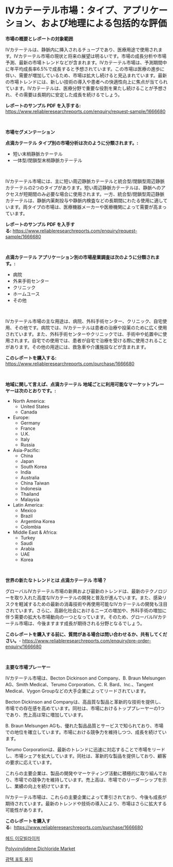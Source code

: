 <p><h1>IVカテーテル市場：タイプ、アプリケーション、および地理による包括的な評価</h1></p><p><strong>市場の概要とレポートの対象範囲</strong></p>
<p><p>IVカテーテルは、静脈内に挿入されるチューブであり、医療用途で使用されます。IVカテーテル市場の現状と将来の展望は明るいです。市場の成長分析や市場予測、最新の市場トレンドなどが含まれます。IVカテーテル市場は、予測期間中に年平均成長率6.5%で成長すると予想されています。この市場は医療の進歩に伴い、需要が増加しているため、市場は拡大し続けると見込まれています。最新の市場トレンドには、新しい技術の導入や患者への快適性向上に焦点が当てられています。IVカテーテルは、医療分野で重要な役割を果たし続けることが予想され、その需要は長期的に安定した成長を続けるでしょう。</p></p>
<p><strong>レポートのサンプル PDF を入手する:</strong> <a href="https://www.reliableresearchreports.com/enquiry/request-sample/1666680">https://www.reliableresearchreports.com/enquiry/request-sample/1666680</a></p>
<p>&nbsp;</p>
<p><strong>市場セグメンテーション</strong></p>
<p><strong>点滴カテーテル タイプ別の市場分析は次のように分類されます。:</strong></p>
<p><ul><li>短い末梢静脈カテーテル</li><li>一体型/閉鎖型末梢静脈カテーテル</li></ul></p>
<p>&nbsp;</p>
<p><p>IVカテーテル市場には、主に短い周辺静脈カテーテルと統合型/閉鎖型周辺静脈カテーテルの2つのタイプがあります。短い周辺静脈カテーテルは、静脈へのアクセスが短期間のみ必要な場合に使用されます。一方、統合型/閉鎖型周辺静脈カテーテルは、静脈内薬剤投与や静脈内検査などの長期間にわたる使用に適しています。両タイプの市場は、医療機器メーカーや医療機関によって需要が高まっています。</p></p>
<p><strong>レポートのサンプル PDF を入手する:</strong>&nbsp;<a href="https://www.reliableresearchreports.com/enquiry/request-sample/1666680">https://www.reliableresearchreports.com/enquiry/request-sample/1666680</a></p>
<p>&nbsp;</p>
<p><strong> 点滴カテーテル アプリケーション別の市場産業調査は次のように分類されます。:</strong></p>
<p><ul><li>病院</li><li>外来手術センター</li><li>クリニック</li><li>ホームユース</li><li>その他</li></ul></p>
<p>&nbsp;</p>
<p><p>IVカテーテル市場の主な用途は、病院、外科手術センター、クリニック、自宅使用、その他です。病院では、IVカテーテルは患者の治療や投薬のために広く使用されています。また、外科手術センターやクリニックでは、手術中や処置中に使用されます。自宅での使用では、患者が自宅で治療を受ける際に使用されることがあります。その他の用途には、救急車や介護施設などが含まれます。</p></p>
<p><strong>このレポートを購入する:</strong>&nbsp; <a href="https://www.reliableresearchreports.com/purchase/1666680">https://www.reliableresearchreports.com/purchase/1666680</a></p>
<p>&nbsp;</p>
<p><strong>地域に関して言えば、点滴カテーテル 地域ごとに利用可能なマーケットプレーヤーは次のとおりです。:</strong></p>
<p><ul>
    <li>
        North America:
        <ul>
            <li>United States</li>
            <li>Canada</li>
        </ul>
    </li>
    <li>
        Europe:
        <ul>
            <li>Germany</li>
            <li>France</li>
            <li>U.K.</li>
            <li>Italy</li>
            <li>Russia</li>
        </ul>
    </li>
    <li>
        Asia-Pacific:
        <ul>
            <li>China</li>
            <li>Japan</li>
            <li>South Korea</li>
            <li>India</li>
            <li>Australia</li>
            <li>China Taiwan</li>
            <li>Indonesia</li>
            <li>Thailand</li>
            <li>Malaysia</li>
        </ul>
    </li>
    <li>
        Latin America:
        <ul>
            <li>Mexico</li>
            <li>Brazil</li>
            <li>Argentina Korea</li>
            <li>Colombia</li>
        </ul>
    </li>
    <li>
        Middle East & Africa:
        <ul>
            <li>Turkey</li>
            <li>Saudi</li>
            <li>Arabia</li>
            <li>UAE</li>
            <li>Korea</li>
        </ul>
    </li>
    </ul></p>
<p>&nbsp;</p>
<p><strong>世界の新たなトレンドとは 点滴カテーテル 市場？</strong></p>
<p><p>グローバルIVカテーテル市場の新興および最新のトレンドは、最新のテクノロジーを取り入れた高度なIVカテーテルの開発と普及が進んでいます。また、感染リスクを軽減するための最新の消毒技術や再使用可能なIVカテーテルの開発も注目されています。さらに、高齢化社会におけるニーズの増加や、外科手術の増加に伴う需要の拡大も市場動向の一つとなっています。そのため、グローバルIVカテーテル市場は、今後ますます成長が期待される分野となるでしょう。</p></p>
<p><strong>このレポートを購入する前に、質問がある場合は問い合わせるか、共有してください。</strong>- <a href="https://www.reliableresearchreports.com/enquiry/pre-order-enquiry/1666680">https://www.reliableresearchreports.com/enquiry/pre-order-enquiry/1666680</a></p>
<p>&nbsp;</p>
<p><strong>主要な市場プレーヤー</strong></p>
<p><p>IVカテーテル市場は、Becton Dickinson and Company、B. Braun Melsungen AG、Smith Medical、Terumo Corporation、C. R. Bard、Inc.、Tangent Medical、Vygon Groupなどの大手企業によってリードされています。</p><p>Becton Dickinson and Companyは、高品質な製品と革新的な技術を提供し、市場での存在感を高めています。同社は、市場におけるトッププレーヤーの1つであり、売上高は常に増加しています。</p><p>B. Braun Melsungen AGも、優れた製品品質とサービスで知られており、市場での地位を確立しています。市場における競争力を維持しつつ、成長を続けています。</p><p>Terumo Corporationは、最新のトレンドに迅速に対応することで市場をリードし、市場シェアを拡大しています。同社は、革新的な製品を提供しており、顧客の要求に応えています。</p><p>これらの主要企業は、製品の開発やマーケティング活動に積極的に取り組んでおり、市場での競争力を維持しています。売上高は、市場でのリーダーシップを示し、業績の向上を続けています。</p><p>IVカテーテル市場は、これらの主要企業によって牽引されており、今後も成長が期待されています。最新のトレンドや技術の導入により、市場はさらに拡大する可能性があります。</p></p>
<p><strong>このレポートを購入する:</strong>&nbsp;&nbsp;<a href="https://www.reliableresearchreports.com/purchase/1666680">https://www.reliableresearchreports.com/purchase/1666680</a></p>
<p><p><a href="https://github.com/WilburKihn5676/Market-Research-Report-List-1/blob/main/696819513225.md">헤드 이모빌라이저</a></p><p><a href="https://five-trouble-98a.notion.site/Polyvinylidene-Dichloride-Market-Provides-a-Comprehensive-Analysis-Including-a-Macro-Overview-of-the-296598453b7a4a5aaf5ee25b57083404">Polyvinylidene Dichloride Market</a></p><p><a href="https://github.com/wallacBahrtyinger567686/Market-Research-Report-List-1/blob/main/313174213226.md">광택 포토 용지</a></p></p>